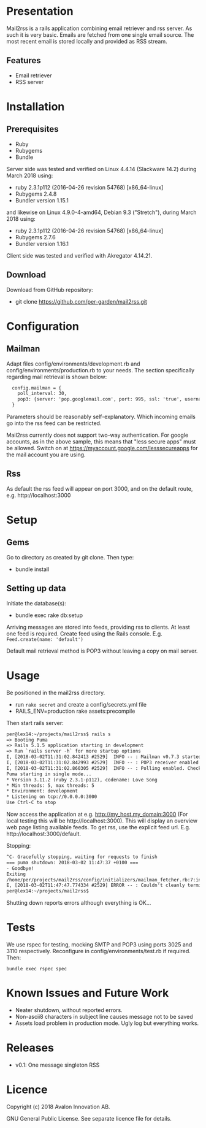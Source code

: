 # Presentation

Mail2rss is a rails application combining email retriever and rss server. As such it is very basic. Emails are fetched from one single email source. The most recent email is stored locally and provided as RSS stream.


## Features

 - Email retriever
 - RSS server


# Installation

## Prerequisites

 - Ruby
 - Rubygems
 - Bundle

Server side was tested and verified on Linux 4.4.14 (Slackware 14.2) during March 2018 using:

 - ruby 2.3.1p112 (2016-04-26 revision 54768) [x86_64-linux]
 - Rubygems 2.4.8
 - Bundler version 1.15.1

and likewise on Linux 4.9.0-4-amd64, Debian 9.3 ("Stretch"), during March 2018 using:

 - ruby 2.3.1p112 (2016-04-26 revision 54768) [x86_64-linux]
 - Rubygems 2.7.6
 - Bundler version 1.16.1

Client side was tested and verified with Akregator 4.14.21.


## Download

Download from GitHub repository:

 - git clone https://github.com/per-garden/mail2rss.git



# Configuration

## Mailman

Adapt files config/environments/development.rb and config/environments/production.rb to your needs. The section specifically regarding mail retrieval is shown below:

```html
  config.mailman = {
    poll_interval: 30,
    pop3: {server: 'pop.googlemail.com', port: 995, ssl: 'true', username: 'USERNAME', password: 'PASSWORD'},
  }
```

Parameters should be reasonably self-explanatory. Which incoming emails go into the rss feed can be restricted.

Mail2rss currently does not support two-way authentication. For google accounts, as in the above sample, this means that "less secure apps" must be allowed. Switch on at https://myaccount.google.com/lesssecureapps for the mail account you are using.


## Rss

As default the rss feed will appear on port 3000, and on the default route, e.g. http://localhost:3000


# Setup

## Gems

Go to directory as created by git clone. Then type:

 - bundle install


## Setting up data

Initiate the database(s):

 - bundle exec rake db:setup

Arriving messages are stored into feeds, providing rss to clients. At least one feed is required. Create feed using the Rails console. E.g. `Feed.create(name: 'default')`

Default mail retrieval method is POP3 without leaving a copy on mail server.



# Usage

Be positioned in the mail2rss directory.

 - run `rake secret` and create a config/secrets.yml file
 - RAILS_ENV=production rake assets:precompile

Then start rails server:

```html
per@lex14:~/projects/mail2rss$ rails s
=> Booting Puma
=> Rails 5.1.5 application starting in development 
=> Run `rails server -h` for more startup options
I, [2018-03-02T11:31:02.842413 #2529]  INFO -- : Mailman v0.7.3 started
I, [2018-03-02T11:31:02.842993 #2529]  INFO -- : POP3 receiver enabled (USERNAME@gmail.com@pop.googlemail.com).
I, [2018-03-02T11:31:02.860305 #2529]  INFO -- : Polling enabled. Checking every 30 seconds.
Puma starting in single mode...
* Version 3.11.2 (ruby 2.3.1-p112), codename: Love Song
* Min threads: 5, max threads: 5
* Environment: development
* Listening on tcp://0.0.0.0:3000
Use Ctrl-C to stop
```

Now access the application at e.g. http://my_host.my_domain:3000 (For local testing this will be http://localhost:3000). This will display an overview web page listing available feeds. To get rss, use the explicit feed url. E.g. http://localhost:3000/default.

Stopping:

```html
^C- Gracefully stopping, waiting for requests to finish
=== puma shutdown: 2018-03-02 11:47:37 +0100 ===
- Goodbye!
Exiting
/home/per/projects/mail2rss/config/initializers/mailman_fetcher.rb:7:in `block in <top (required)>': Wait for MailmanFetchJob to finish (RuntimeError)
E, [2018-03-02T11:47:47.774334 #2529] ERROR -- : Couldn't cleanly terminate all actors in 10 seconds!
per@lex14:~/projects/mail2rss$
```

Shutting down reports errors although everything is OK...


# Tests

We use rspec for testing, mocking SMTP and POP3 using ports 3025 and 3110 respectively. Reconfigure in config/environments/test.rb if required. Then:

```
bundle exec rspec spec
```


# Known Issues and Future Work

 - Neater shutdown, without reported errors.
 - Non-ascii8 characters in subject line causes message not to be saved
 - Assets load problem in production mode. Ugly log but everything works.


# Releases

 - v0.1: One message singleton RSS

# Licence

Copyright (c) 2018 Avalon Innovation AB.

GNU General Public License. See separate licence file for details.
